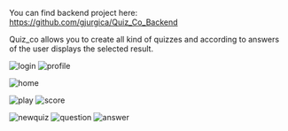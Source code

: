 You can find backend project here: https://github.com/gjurgica/Quiz_Co_Backend

Quiz_co allows you to create all kind of quizzes and  according to answers of the user displays the selected result. 

![login](https://user-images.githubusercontent.com/38158666/71438325-995be180-26f5-11ea-812d-e3deba6f7921.png)
![profile](https://user-images.githubusercontent.com/38158666/71438394-ec359900-26f5-11ea-8224-3977e47a0d9c.png)

![home](https://user-images.githubusercontent.com/38158666/70546388-7c5cd580-1b6f-11ea-90c7-ab9aa33723cf.png)

![play](https://user-images.githubusercontent.com/38158666/70546490-ad3d0a80-1b6f-11ea-8a96-4d6fb645efd3.png)
![score](https://user-images.githubusercontent.com/38158666/71173737-c460b400-2263-11ea-840f-ff8b9df30286.png)

![newquiz](https://user-images.githubusercontent.com/38158666/70546557-ccd43300-1b6f-11ea-9b54-39205ce51b63.png)
![question](https://user-images.githubusercontent.com/38158666/70546633-ed03f200-1b6f-11ea-9f30-320ec67fea09.png)
![answer](https://user-images.githubusercontent.com/38158666/70546693-0a38c080-1b70-11ea-88cc-900eeaee1a7f.png)
